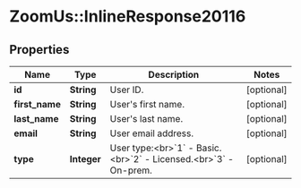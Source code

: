 # ZoomUs::InlineResponse20116

## Properties
Name | Type | Description | Notes
------------ | ------------- | ------------- | -------------
**id** | **String** | User ID. | [optional] 
**first_name** | **String** | User&#39;s first name. | [optional] 
**last_name** | **String** | User&#39;s last name. | [optional] 
**email** | **String** | User email address. | [optional] 
**type** | **Integer** | User type:&lt;br&gt;&#x60;1&#x60; - Basic.&lt;br&gt;&#x60;2&#x60; - Licensed.&lt;br&gt;&#x60;3&#x60; - On-prem. | [optional] 


